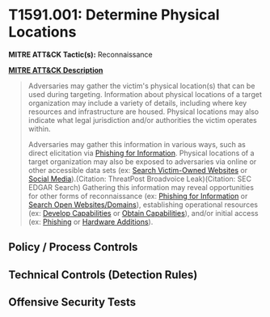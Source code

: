 # T1591.001: Determine Physical Locations
**MITRE ATT&CK Tactic(s):** Reconnaissance

**[MITRE ATT&CK Description](https://attack.mitre.org/techniques/T1591/001)**
<blockquote>Adversaries may gather the victim's physical location(s) that can be used during targeting. Information about physical locations of a target organization may include a variety of details, including where key resources and infrastructure are housed. Physical locations may also indicate what legal jurisdiction and/or authorities the victim operates within.

Adversaries may gather this information in various ways, such as direct elicitation via [Phishing for Information](https://attack.mitre.org/techniques/T1598). Physical locations of a target organization may also be exposed to adversaries via online or other accessible data sets (ex: [Search Victim-Owned Websites](https://attack.mitre.org/techniques/T1594) or [Social Media](https://attack.mitre.org/techniques/T1593/001)).(Citation: ThreatPost Broadvoice Leak)(Citation: SEC EDGAR Search) Gathering this information may reveal opportunities for other forms of reconnaissance (ex: [Phishing for Information](https://attack.mitre.org/techniques/T1598) or [Search Open Websites/Domains](https://attack.mitre.org/techniques/T1593)), establishing operational resources (ex: [Develop Capabilities](https://attack.mitre.org/techniques/T1587) or [Obtain Capabilities](https://attack.mitre.org/techniques/T1588)), and/or initial access (ex: [Phishing](https://attack.mitre.org/techniques/T1566) or [Hardware Additions](https://attack.mitre.org/techniques/T1200)).</blockquote>

## Policy / Process Controls
## Technical Controls (Detection Rules)

## Offensive Security Tests
